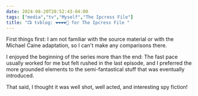 ```yaml
---
date: 2024-08-20T20:52:43-04:00
tags: ["media","tv","Myself","The Ipcress File"]
title: "📺 tvblog: ❤️❤️❤️❤️🖤 for The Ipcress File "
---
```

First things first: I am not familiar with the source material or with the Michael Caine adaptation, so I can't make any comparisons there.

I enjoyed the beginning of the series more than the end: The fast pace usually worked for me but felt rushed in the last episode, and I preferred the more grounded elements to the semi-fantastical stuff that was eventually introduced.

That said, I thought it was well shot, well acted, and interesting spy fiction!